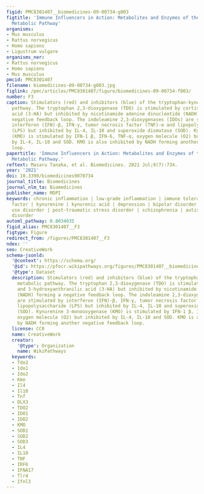 ```yaml
---
figid: PMC8301407__biomedicines-09-00734-g003
figtitle: 'Immune Influencers in Action: Metabolites and Enzymes of the Tryptophan-Kynurenine
  Metabolic Pathway'
organisms:
- Mus musculus
- Rattus norvegicus
- Homo sapiens
- Ligustrum vulgare
organisms_ner:
- Rattus norvegicus
- Homo sapiens
- Mus musculus
pmcid: PMC8301407
filename: biomedicines-09-00734-g003.jpg
figlink: /pmc/articles/PMC8301407/figure/biomedicines-09-00734-f003/
number: F3
caption: Stimulators (red) and inhibitors (blue) of the tryptophan-kynurenine metabolic
  pathway. The tryptophan 2,3-dioxygenase (TDO) is stimulated by cortisol and 3-hydroxyanthranilic
  acid (3-HA) but inhibited by nicotinamide adenine dinucleotide (NADH) forming a
  negative feedback loop. The indoleamine 2,3-dioxygenases (IDOs) are stimulated by
  interferon (IFN)-β, IFN-γ, tumor necrosis factor (TNF)-α and lipopolysaccharide
  (LPS) but inhibited by IL-4, IL-10 and superoxide dismutase (SOD). Kynurenine 3-monooxygenase
  (KMO) is stimulated by IFN-1 β, IFN-6, TNF-α, oxygen molecule (O2) but inhibited
  by IL-4, IL-10 and SOD. KMO is also inhibited by NADH forming another negative feedback
  loop.
papertitle: 'Immune Influencers in Action: Metabolites and Enzymes of the Tryptophan-Kynurenine
  Metabolic Pathway.'
reftext: Masaru Tanaka, et al. Biomedicines. 2021 Jul;9(7):734.
year: '2021'
doi: 10.3390/biomedicines9070734
journal_title: Biomedicines
journal_nlm_ta: Biomedicines
publisher_name: MDPI
keywords: chronic inflammation | low-grade inflammation | immune tolerance | inflammatory
  factor | kynurenine | kynurenic acid | depression | bipolar disorder | substance
  use disorder | post-traumatic stress disorder | schizophrenia | autism spectrum
  disorder
automl_pathway: 0.8034035
figid_alias: PMC8301407__F3
figtype: Figure
redirect_from: /figures/PMC8301407__F3
ndex: ''
seo: CreativeWork
schema-jsonld:
  '@context': https://schema.org/
  '@id': https://pfocr.wikipathways.org/figures/PMC8301407__biomedicines-09-00734-g003.html
  '@type': Dataset
  description: Stimulators (red) and inhibitors (blue) of the tryptophan-kynurenine
    metabolic pathway. The tryptophan 2,3-dioxygenase (TDO) is stimulated by cortisol
    and 3-hydroxyanthranilic acid (3-HA) but inhibited by nicotinamide adenine dinucleotide
    (NADH) forming a negative feedback loop. The indoleamine 2,3-dioxygenases (IDOs)
    are stimulated by interferon (IFN)-β, IFN-γ, tumor necrosis factor (TNF)-α and
    lipopolysaccharide (LPS) but inhibited by IL-4, IL-10 and superoxide dismutase
    (SOD). Kynurenine 3-monooxygenase (KMO) is stimulated by IFN-1 β, IFN-6, TNF-α,
    oxygen molecule (O2) but inhibited by IL-4, IL-10 and SOD. KMO is also inhibited
    by NADH forming another negative feedback loop.
  license: CC0
  name: CreativeWork
  creator:
    '@type': Organization
    name: WikiPathways
  keywords:
  - Tdo2
  - Ido1
  - Ido2
  - Kmo
  - Il4
  - Il10
  - Tnf
  - DLX3
  - TDO2
  - IDO1
  - IDO2
  - KMO
  - SOD1
  - SOD2
  - SOD3
  - IL4
  - IL10
  - TNF
  - IRF6
  - IFNA17
  - Tlr4
  - Ifnl3
---
```

